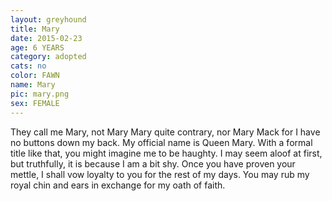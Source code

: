 ```yaml
---
layout: greyhound
title: Mary
date: 2015-02-23
age: 6 YEARS
category: adopted
cats: no
color: FAWN
name: Mary
pic: mary.png
sex: FEMALE
---
```


They call me Mary, not Mary Mary quite contrary, nor Mary Mack for I have no buttons down my back.  My official name is Queen Mary.  With a formal title like that, you might imagine me to be haughty.
I may seem aloof at first, but truthfully, it is because I am a bit shy.  Once  you have proven your mettle,  I shall vow loyalty to you for the rest of my days.  You may rub my royal chin and ears in exchange for my oath of faith.